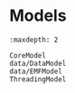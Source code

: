 # Models

<!--
* The [Eclipse sensiNact core model](CoreModel.md) defines the verbs and concepts that apply to the core sensiNact digital twin
* The [Eclipse sensiNact data model](data-model/DataModel.md) introduces ways to define a formal data model for your providers
* The [Eclipse sensiNact EMF model](data-model/EMFModel.md) describes how EMF is used within sensiNact to implement the digital twin
* The [Eclipse sensiNact gateway threading model](ThreadingModel.md) defines how threading works within the gateway.
* The [Update](ThreadingModel.md#push-based-providers) and [Notification](ThreadingModel.md#notifications) APIs define how event-based updates and notifications can be managed.
* The [metrics service](./metrics.md).
-->


```{toctree}
:maxdepth: 2

CoreModel
data/DataModel
data/EMFModel
ThreadingModel
```
